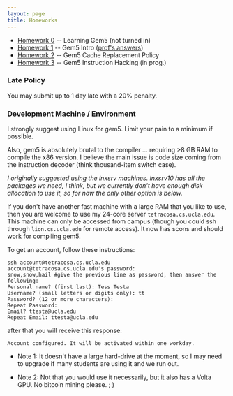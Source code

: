 ```yaml
---
layout: page
title: Homeworks
---
```


* [Homework 0]({{site.baseurl}}/hws/hw0) -- Learning Gem5 (not turned in)
* [Homework 1]({{site.baseurl}}/hws/hw1) -- Gem5 Intro  ([prof's answers]({{site.baseurl}}/hws/hw1-sol))
* [Homework 2]({{site.baseurl}}/hws/hw2) -- Gem5 Cache Replacement Policy
* [Homework 3]({{site.baseurl}}/hws/hw3) -- Gem5 Instruction Hacking (in prog.)

### Late Policy

You may submit up to 1 day late with a 20% penalty.

### Development Machine / Environment

I strongly suggest using Linux for gem5.  Limit your pain to a minimum if possible.

Also, gem5 is absolutely brutal to the compiler ... requiring >8 GB RAM to compile
the x86 version.  I believe the main issue is code size coming from the
instruction decoder (think thousand-item switch case).   

*I originally suggested using the lnxsrv machines.  lnxsrv10 has
all the packages we need, I think, but we currently don't have enough disk allocation
to use it, so for now the only other option is below.*

If you don't have another
fast machine with a large RAM that you like to use, then you are welcome to use
my 24-core server ```tetracosa.cs.ucla.edu```.  This machine can only be accessed
from campus (though you could ssh through ```lion.cs.ucla.edu``` for remote access).
It now has scons and should work for compiling gem5.

To get an account, follow these instructions:

```
ssh account@tetracosa.cs.ucla.edu 
account@tetracosa.cs.ucla.edu's password: 
snow,snow,hail #give the previous line as password, then answer the following: 
Personal name? (first last): Tess Testa 
Username? (small letters or digits only): tt 
Password? (12 or more characters): 
Repeat Password: 
Email? ttesta@ucla.edu 
Repeat Email: ttesta@ucla.edu 
```

after that you will receive this response: 
```
Account configured. It will be activated within one workday.
``` 

* Note 1: It doesn't have a large hard-drive at the moment, so I may need to upgrade if many students are using it and we run out.

* Note 2: Not that you would use it necessarily, but it also has a Volta GPU. No bitcoin mining please. ; )

